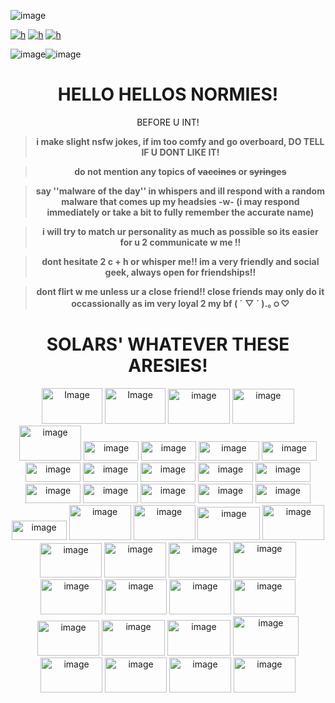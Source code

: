 ![image](https://i.postimg.cc/T2Sn4ksk/129-Sem-T-tulo-20250710170239.png)

[![h](https://github.com/user-attachments/assets/9777e09a-c030-4748-ada5-c71121b945b0)](https://rentry.co/angustia)
[![h](https://github.com/user-attachments/assets/0f7bba3e-d19b-40b3-a1b3-4c2731329645)](https://reversecowgirl.straw.page)
[![h](https://github.com/user-attachments/assets/c373abcb-855b-4f75-b3d6-f807704d769e)](https://missionary.atabook.org)
</p>

![image](https://github.com/user-attachments/assets/dd2dec89-16f3-4625-abc8-ee008006c99f)![image](https://github.com/user-attachments/assets/dd2dec89-16f3-4625-abc8-ee008006c99f)
</p>

# <center>HELLO HELLOS NORMIES!</center>

<center>BEFORE U INT!
</p>

> **i make slight nsfw jokes, if im too comfy and go overboard, DO TELL IF U DONT LIKE IT!**

> **do not mention any topics of ~~vaccines~~ or ~~syringes~~**

> **say ''malware of the day'' in whispers and ill respond with a random malware that comes up my headsies -w- (i may respond immediately or take a bit to fully remember the accurate name)**

> **i will try to match ur personality as much as possible so its easier for u 2 communicate w me !!**

> **dont hesitate 2 c + h or whisper me!! im a very friendly and social geek, always open for friendships!!**

> **dont flirt w me unless ur a close friend!! close friends may only do it occassionally as im very loyal 2 my bf ( ´ ▽ ` ).｡ｏ♡**

# SOLARS' WHATEVER THESE ARESIES!

<img width="97" height="57" alt="Image" src="https://github.com/user-attachments/assets/514ec8ba-07d2-4112-8e8a-9abdf9d1de1f" />
<img width="97" height="57" alt="Image" src="https://github.com/user-attachments/assets/d6854fb3-2825-45e7-8b59-486b27eb71c6" />
<img width="99" height="56" alt="image" src="https://github.com/user-attachments/assets/5d42e569-af71-4c87-aa18-716b3822ff66" />
<img width="99" height="56" alt="image" src="https://github.com/user-attachments/assets/11146c2a-9716-4fbb-988d-c01677b41ced" />
<img width="99" height="56" alt="image" src="https://github.com/user-attachments/assets/63664403-8662-4d77-a3e7-73dca05bb671" />
<img width="88" height="31" alt="image" src="https://github.com/user-attachments/assets/2418bb7b-690d-4741-a14c-955a07f9c290" />
<img width="88" height="31" alt="image" src="https://github.com/user-attachments/assets/f08a8f64-f11b-4e9c-88cc-4abdee8303db" />
<img width="97" height="31" alt="image" src="https://github.com/user-attachments/assets/b6635d24-7bc2-467c-84a8-2e89afd7ec86" />
<img width="88" height="31" alt="image" src="https://github.com/user-attachments/assets/73db55a5-f64c-4be0-bd0c-6dfabdf25562" />
<img width="88" height="31" alt="image" src="https://github.com/user-attachments/assets/38d142e9-307e-4a26-b780-da52fd418fd1" />
<img width="88" height="31" alt="image" src="https://github.com/user-attachments/assets/4995313b-60f1-4840-9928-0ea698f501da" />
<img width="88" height="31" alt="image" src="https://github.com/user-attachments/assets/c6dd7f2d-927b-4c48-86e8-11cda044bcd9" />
<img width="88" height="31" alt="image" src="https://github.com/user-attachments/assets/945e7925-2a82-4aba-a82a-db4d103b0b8a" />
<img width="88" height="31" alt="image" src="https://github.com/user-attachments/assets/8a58ebe4-e751-4ecd-bb98-770b081c8d03" />
<img width="88" height="31" alt="image" src="https://github.com/user-attachments/assets/7838f354-d4de-45ac-848f-e89cf754ad9b" />
<img width="88" height="31" alt="image" src="https://github.com/user-attachments/assets/5d03b652-8b6a-4fb6-91f7-0ee13f07bac1" />
<img width="88" height="31" alt="image" src="https://github.com/user-attachments/assets/34ce3ee6-d8ce-489c-af27-4167f9bcf116" />
<img width="88" height="31" alt="image" src="https://github.com/user-attachments/assets/c7f6c4f8-34a6-47e4-a302-8c473e1ab309" />
<img width="88" height="31" alt="image" src="https://github.com/user-attachments/assets/fb0c6fed-cd2a-450d-8ee6-2daeb77c5c10" />
<img width="88" height="31" alt="image" src="https://github.com/user-attachments/assets/de3b925b-09af-4ee3-aadd-108ac2686740" />
<img width="99" height="56" alt="image" src="https://github.com/user-attachments/assets/c326cf62-048a-4ae3-9af9-17bf43ef800a" />
<img width="99" height="56" alt="image" src="https://github.com/user-attachments/assets/70e0398b-16e3-4af3-803e-e13f15310843" />
<img width="100" height="53" alt="image" src="https://github.com/user-attachments/assets/d9e4c91d-51b7-49a5-b1dc-b9bcd5fd88cb" />
<img width="99" height="56" alt="image" src="https://github.com/user-attachments/assets/ca637ee5-73ad-4d70-9827-293b1d7d3934" />
<img width="99" height="55" alt="image" src="https://github.com/user-attachments/assets/6175f558-edce-4501-af22-9e9e6cce7fde" />
<img width="99" height="56" alt="image" src="https://github.com/user-attachments/assets/ab3e0bfb-5965-43a6-9455-5fbf1f01ca53" />
<img width="99" height="56" alt="image" src="https://github.com/user-attachments/assets/3d5824f5-3a19-49b7-aa65-ff153157d956" />
<img width="101" height="57" alt="image" src="https://github.com/user-attachments/assets/7f630281-5ac3-4987-9b3b-4f9ad14a77a3" />
<img width="99" height="56" alt="image" src="https://github.com/user-attachments/assets/6f1960e5-d0d1-4988-aba6-e8cd3ed18d75" />
<img width="99" height="56" alt="image" src="https://github.com/user-attachments/assets/32bf50ad-968d-492d-8611-af225a14a220" />
<img width="99" height="56" alt="image" src="https://github.com/user-attachments/assets/31de9f56-87aa-49d8-9f2c-a9850779734c" />
<img width="99" height="56" alt="image" src="https://github.com/user-attachments/assets/e567e13c-b149-44bf-bacb-3774c85c5e73" />
<img width="99" height="56" alt="image" src="https://github.com/user-attachments/assets/82b25142-80e7-49a5-98b8-904be8845a34" />
<img width="101" height="57" alt="image" src="https://github.com/user-attachments/assets/293f9c1f-c33d-4dee-bf8b-777180e643ef" />
<img width="101" height="57" alt="image" src="https://github.com/user-attachments/assets/ee7390cf-1169-40a9-89b4-43557e721b76" />
<img width="105" height="63" alt="image" src="https://github.com/user-attachments/assets/c3cfb06c-76c8-433b-b0be-25c13b99122f" />
<img width="99" height="56" alt="image" src="https://github.com/user-attachments/assets/19fd05d6-ebbe-49f0-a9bf-37343ba91f2f" />
<img width="99" height="56" alt="image" src="https://github.com/user-attachments/assets/48e71833-d493-429a-8736-a5a80c20668f" />
<img width="99" height="56" alt="image" src="https://github.com/user-attachments/assets/432b75a0-dac5-4449-8bde-cb1eacfb80ea" />
<img width="99" height="56" alt="image" src="https://github.com/user-attachments/assets/79852001-f7fc-411d-8e46-7a58d3302f4b" />




